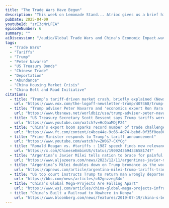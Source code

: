 ```yaml
---
title: "The Trade Wars Have Begun"
description: "This week on Lemonade Stand... Atrioc gives us a brief history lesson, Aiden adopts a Korean Child, and DougDoug explores what happens when you build too much."
pubDate: 2025-04-09
youtubeId: "zrI3cNrLFEA"
episodeNumber: 6
summary: ""
aiDiscussion: "/audio/Global Trade Wars and China's Economic Impact.wav"
tags:
  - "Trade Wars"
  - "Tariffs"
  - "Trump"
  - "Peter Navarro"
  - "US Treasury Bonds"
  - "Chinese Trade"
  - "Deportation"
  - "Abundance"
  - "China Housing Market Crisis"
  - "China Belt and Road Initiative"
citations:
  - title: "Trump’s tariff-driven market crash, briefly explained (News is mentioned not the article)"
    url: "https://www.vox.com/the-logoff-newsletter-trump/407468/trump-tariff-market-crash-economy-recession"
  - title: "Trump adviser Peter Navarro and 'economics expert Ron Vara' are same person (News is mentioned not the article)"
    url: "https://www.tbsnews.net/worldbiz/usa/trump-adviser-peter-navarro-and-economics-expert-ron-vara-are-same-person-1111331"
  - title: "US Treasury Secretary Scott Bessent says Trump tariffs were a 'negotiating strategy' (Same interview but different news channel)"
    url: "https://www.youtube.com/watch?v=HcQaaMDjP24"
  - title: "China’s export boom sparks record number of trade challenges (Includes graphs from slides)"
    url: "https://www.ft.com/content/c4bce44e-9c66-4d74-bebd-0f35f0ea007f"
  - title: "Prime Minister responds to Trump's tariff announcement"
    url: "https://www.youtube.com/watch?v=ZW0G7-CXYCg"
  - title: "Ronald Reagan vs. #tariffs : 1987 speech finds new relevance in 2025 @ChineseEmbinUS"
    url: "https://x.com/ChineseEmbinUS/status/1909243694336581747"
  - title: "Argentina’s Javier Milei tells nation to brace for painful economic shock (News is mentioned not the article)"
    url: "https://www.aljazeera.com/news/2023/12/11/argentinas-javier-milei-tells-nation-to-brace-for-painful-economic-shock"
  - title: "Argentina’s Milei doubles down on Trump bromance as the world reels from trade shock"
    url: "https://apnews.com/article/argentina-milei-trump-tariffs-trade-maralago-imf-f32bdc39d79632dfa9fdd3a1e05fb0a3"
  - title: "US top court instructs Trump to return man wrongly deported to El Salvador"
    url: "https://bbc.com/news/articles/c62gnzzeg34o"
  - title: "China’s Global Mega-Projects Are Falling Apart"
    url: "https://www.wsj.com/articles/china-global-mega-projects-infrastructure-falling-apart-11674166180"
  - title: "China's Built a Railroad to Nowhere in Kenya"
    url: "https://www.bloomberg.com/news/features/2019-07-19/china-s-belt-and-road-leaves-kenya-with-a-railroad-to-nowhere?embedded-checkout=true"
---
```

